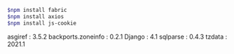 ```bash
$npm install fabric
$npm install axios
$npm install js-cookie
```


asgiref : 3.5.2
backports.zoneinfo : 0.2.1
Django : 4.1
sqlparse : 0.4.3
tzdata : 2021.1
